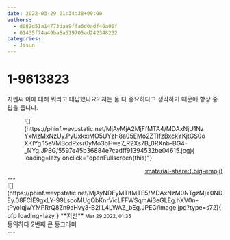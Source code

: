 ```yaml
---
date: 2022-03-29 01:34:38+09:00
authors:
  - d082d51a14773daa9ffa6d0adf46a00f
  - 01435f74a49ba8a519705ad242348232
categories:
  - Jisun
---
```


# 1-9613823

<div class="post-container" markdown="1">
<div class="content-container md-sidebar__scrollwrap" markdown="1">

지쎈씨 이에 대해 뭐라고 대답했나요? 저는 둘 다 중요하다고 생각하기 때문에 항상 중립을 둡니다.
<figure markdown="1">
![](https://phinf.wevpstatic.net/MjAyMjA2MjFfMTA4/MDAxNjU1NzYxMzMxNzUy.PyUxkxiMO5UYzH8a05EMo2ZTlfzBxckYKjtGS0oXKlYg.15eVMBcdPxsr0yMo3bHwe7_R2Xs7B_0RXnb-BG4-_NYg.JPEG/5597e45b36884e7cadff91394532be04615.jpg){ loading=lazy onclick="openFullscreen(this)"}
</figure>


</div>
</div>

<div style="text-align: right;" markdown="1">
<a href="https://weverse.io/fromis9/fanpost/1-9613823" style="text-align: right;">:material-share:{.big-emoji}</a>
</div>
---

<div class="comments-container md-sidebar__scrollwrap" markdown="1">
<div class="comment" markdown="1">
<div class='id-container' markdown="1">
![](https://phinf.wevpstatic.net/MjAyNDEyMTlfMTE5/MDAxNzM0NTgzMjY0NDEy.08FClE9gxLY-99LscoMUgQbKnrVicLFFWSqmAi3eGLEg.hXV0n-tPyoIqjwYMPRrQ8Zn9aHvy3-B2llL4LWAZ_bEg.JPEG/image.jpg?type=s72){ pfp loading=lazy }
**<span class="artist">지선</span>** <small>Mar 29 2022, 01:35</small><br>
</div>
<div class='comment-body' markdown="1">
동의하다 2번째 큰 동그라미
</div>
</div>
</div>
---
